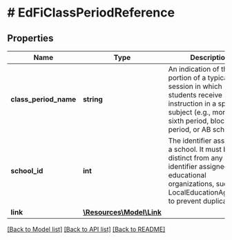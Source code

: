 # # EdFiClassPeriodReference

## Properties

Name | Type | Description | Notes
------------ | ------------- | ------------- | -------------
**class_period_name** | **string** | An indication of the portion of a typical daily session in which students receive instruction in a specified subject (e.g., morning, sixth period, block period, or AB schedules). |
**school_id** | **int** | The identifier assigned to a school. It must be distinct from any other identifier assigned to educational organizations, such as a LocalEducationAgencyId, to prevent duplication. |
**link** | [**\Resources\Model\Link**](Link.md) |  | [optional]

[[Back to Model list]](../../README.md#models) [[Back to API list]](../../README.md#endpoints) [[Back to README]](../../README.md)

